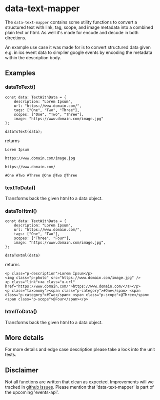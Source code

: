 # data-text-mapper

The `data-text-mapper` contains some utility functions to convert a structured text with link, tag, scope, and image metadata into a combined plain text or html. As well it's made for encode and decode in both directions.

An example use case it was made for is to convert structured data given e.g. in ics event data to simplier google events by encoding the metadata within the description body.

## Examples

### dataToText()

```
const data: TextWithData = {
    description: "Lorem Ipsum",
    url: "https://www.domain.com/",
    tags: ["One", "Two", "Three"],
    scopes: ["One", "Two", "Three"],
    image: "https://www.domain.com/image.jpg"
};

dataToText(data);
```

returns

```
Lorem Ipsum

https://www.domain.com/image.jpg

https://www.domain.com/

#One #Two #Three @One @Two @Three
```

### textToData()

Transforms back the given html to a data object.

### dataToHtml()

```
const data: TextWithData = {
    description: "Lorem Ipsum",
    url: "https://www.domain.com/",
    tags: ["One", "Two"],
    scopes: ["Three", "Four"],
    image: "https://www.domain.com/image.jpg",
};

dataToHtml(data)
```

returns

```
<p class="p-description">Lorem Ipsum</p>
<img class="p-photo" src="https://www.domain.com/image.jpg" />
<p class="link"><a class="u-url" href="https://www.domain.com/">https://www.domain.com/</a></p>
<p class="taxonomy"><span class="p-category">#One</span> <span class="p-category">#Two</span> <span class="p-scope">@Three</span> <span class="p-scope">@Four</span></p>
```

### htmlToData()

Transforms back the given html to a data object.

## More details

For more details and edge case description please take a look into the unit tests.

## Disclaimer

Not all functions are written that clean as expected. Improvements will we tracked in [github issues](https://github.com/schafevormfenster/events-api/issues). Please mention that 'data-text-mapper' is part of the upcoming 'events-api'.
